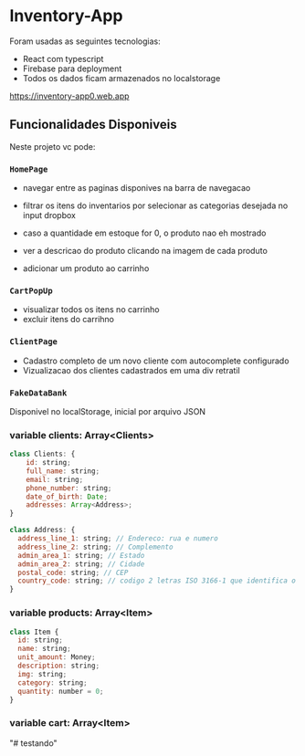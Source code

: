 # Inventory-App

Foram usadas as seguintes tecnologias:

- React com typescript
- Firebase para deployment
- Todos os dados ficam armazenados no localstorage

https://inventory-app0.web.app

## Funcionalidades Disponiveis

Neste projeto vc pode:

### `HomePage`

- navegar entre as paginas disponives na barra de navegacao

- filtrar os itens do inventarios por selecionar as categorias desejada no input dropbox

- caso a quantidade em estoque for 0, o produto nao eh mostrado

- ver a descricao do produto clicando na imagem de cada produto

- adicionar um produto ao carrinho

### `CartPopUp`

- visualizar todos os itens no carrinho
- excluir itens do carrihno

### `ClientPage`

- Cadastro completo de um novo cliente com autocomplete configurado
- Vizualizacao dos clientes cadastrados em uma div retratil

### `FakeDataBank`

Disponivel no localStorage, inicial por arquivo JSON

### variable clients: Array\<Clients\>

```js script
class Clients: {
    id: string;
    full_name: string;
    email: string;
    phone_number: string;
    date_of_birth: Date;
    addresses: Array<Address>;
}
```

```js script
class Address: {
  address_line_1: string; // Endereco: rua e numero
  address_line_2: string; // Complemento
  admin_area_1: string; // Estado
  admin_area_2: string; // Cidade
  postal_code: string; // CEP
  country_code: string; // codigo 2 letras ISO 3166-1 que identifica o pais
}
```

### variable products: Array\<Item\>

```js script
class Item {
  id: string;
  name: string;
  unit_amount: Money;
  description: string;
  img: string;
  category: string;
  quantity: number = 0;
}
```

### variable cart: Array\<Item\>
"# testando" 
